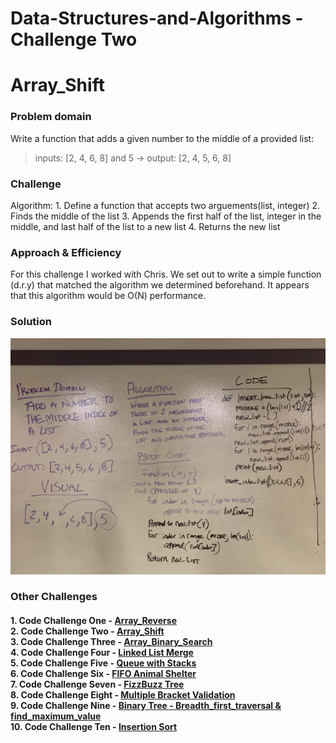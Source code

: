 # Data-Structures-and-Algorithms - Challenge Two

# Array_Shift
### Problem domain
Write a function that adds a given number to the middle of a provided list:<br>
> inputs: [2, 4, 6, 8] and 5 -> output: [2, 4, 5, 6, 8]   
### Challenge
Algorithm:
    1. Define a function that accepts two arguements(list, integer)
    2. Finds the middle of the list
    3. Appends the first half of the list, integer in the middle, and last half of the list to a new list
    4. Returns the new list
### Approach & Efficiency
For this challenge I worked with Chris. We set out to write a simple function (d.r.y) that matched the algorithm we determined beforehand. It appears that this algorithm would be O(N) performance.
### Solution
![array_shift](../../assets/array_shift.jpeg)

### Other Challenges
#### 1. Code Challenge One - [Array_Reverse](https://github.com/kochsj/python-data-structures-and-algorithms/challenges/array_reverse.py)<br>2. Code Challenge Two - [Array_Shift](https://github.com/kochsj/python-data-structures-and-algorithms/challenges/array_shift)<br>3. Code Challenge Three - [Array_Binary_Search](https://github.com/kochsj/python-data-structures-and-algorithms/tree/master/challenges/array_binary_search)<br>4. Code Challenge Four - [Linked List Merge](https://github.com/kochsj/python-data-structures-and-algorithms/tree/master/challenges/ll_merge)<br>5. Code Challenge Five - [Queue with Stacks](https://github.com/kochsj/python-data-structures-and-algorithms/tree/master/challenges/queue_with_stacks)<br>6. Code Challenge Six - [FIFO Animal Shelter](https://github.com/kochsj/python-data-structures-and-algorithms/tree/master/challenges/fifo_animal_shelter)<br>7. Code Challenge Seven - [FizzBuzz Tree](https://github.com/kochsj/python-data-structures-and-algorithms/tree/master/challenges/fizz_buzz_tree)<br>8. Code Challenge Eight - [Multiple Bracket Validation](https://github.com/kochsj/python-data-structures-and-algorithms/tree/master/challenges/multi_bracket_validation)<br>9. Code Challenge Nine - [Binary Tree - Breadth_first_traversal & find_maximum_value](https://github.com/kochsj/python-data-structures-and-algorithms/tree/master/challenges/breadth_first_tree)<br>10. Code Challenge Ten - [Insertion Sort](https://github.com/kochsj/python-data-structures-and-algorithms/tree/master/challenges/insertion_sort)
